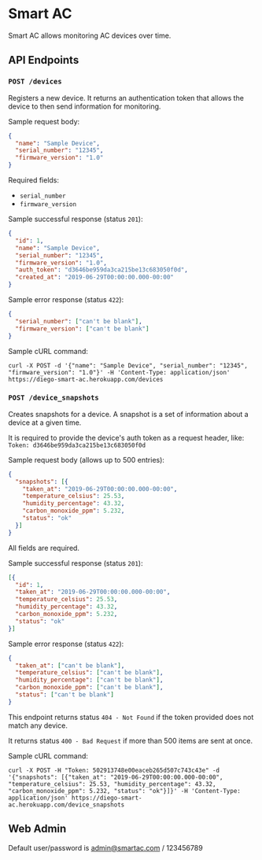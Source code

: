 # Smart AC

Smart AC allows monitoring AC devices over time.

## API Endpoints

### `POST /devices`

Registers a new device. It returns an authentication token that allows the device to then send information for
monitoring.

Sample request body:

```json
{
  "name": "Sample Device",
  "serial_number": "12345",
  "firmware_version": "1.0"
}
```

Required fields:

* `serial_number`
* `firmware_version`

Sample successful response (status `201`):

```json
{
  "id": 1,
  "name": "Sample Device",
  "serial_number": "12345",
  "firmware_version": "1.0",
  "auth_token": "d3646be959da3ca215be13c683050f0d",
  "created_at": "2019-06-29T00:00:00.000-00:00"
}
```

Sample error response (status `422`):

```json
{
  "serial_number": ["can't be blank"],
  "firmware_version": ["can't be blank"]
}
```

Sample cURL command:

```
curl -X POST -d '{"name": "Sample Device", "serial_number": "12345", "firmware_version": "1.0"}' -H 'Content-Type: application/json' https://diego-smart-ac.herokuapp.com/devices
```

### `POST /device_snapshots`

Creates snapshots for a device. A snapshot is a set of information about a device at a given time.

It is required to provide the device's auth token as a request header, like: `Token: d3646be959da3ca215be13c683050f0d`

Sample request body (allows up to 500 entries):

```json
{
  "snapshots": [{
    "taken_at": "2019-06-29T00:00:00.000-00:00",
    "temperature_celsius": 25.53,
    "humidity_percentage": 43.32,
    "carbon_monoxide_ppm": 5.232,
    "status": "ok"
  }]
}
```

All fields are required.

Sample successful response (status `201`):

```json
[{
  "id": 1,
  "taken_at": "2019-06-29T00:00:00.000-00:00",
  "temperature_celsius": 25.53,
  "humidity_percentage": 43.32,
  "carbon_monoxide_ppm": 5.232,
  "status": "ok"
}]
```

Sample error response (status `422`):

```json
{
  "taken_at": ["can't be blank"],
  "temperature_celsius": ["can't be blank"],
  "humidity_percentage": ["can't be blank"],
  "carbon_monoxide_ppm": ["can't be blank"],
  "status": ["can't be blank"]
}
```

This endpoint returns status `404 - Not Found` if the token provided does not match any device.

It returns status `400 - Bad Request` if more than 500 items are sent at once.

Sample cURL command:

```
curl -X POST -H "Token: 502913748e00eaceb265d507c743c43e" -d '{"snapshots": [{"taken_at": "2019-06-29T00:00:00.000-00:00", "temperature_celsius": 25.53, "humidity_percentage": 43.32, "carbon_monoxide_ppm": 5.232, "status": "ok"}]}' -H 'Content-Type: application/json' https://diego-smart-ac.herokuapp.com/device_snapshots
```

## Web Admin

Default user/password is admin@smartac.com / 123456789
